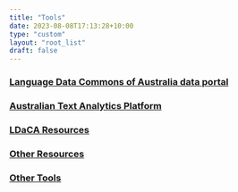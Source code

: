 ```yaml
---
title: "Tools"
date: 2023-08-08T17:13:28+10:00
type: "custom"
layout: "root_list"
draft: false
---
```


### [Language Data Commons of Australia data portal](https://data.ldaca.edu.au/search)

### [Australian Text Analytics Platform](https://www.atap.edu.au)

### [LDaCA Resources](/tools/ldaca-resources/)

### [Other Resources](/tools/other-resources)

### [Other Tools](/tools/other-resources#tools)
